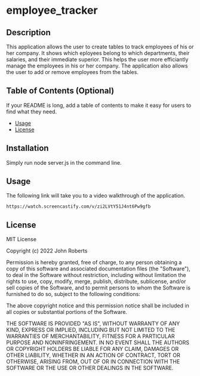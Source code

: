 # employee_tracker
## Description
This application allows the user to create tables to track employees of his or her company. It shows which eployees belong to which departments, their salaries, and their immediate superior. This helps the user more efficiantly manage the employees in his or her company. The application also allows the user to add or remove employees from the tables.

## Table of Contents (Optional)

If your README is long, add a table of contents to make it easy for users to find what they need.

- [Usage](#usage)
- [License](#license)

## Installation

Simply run node server.js in the command line.

## Usage

The following link will take you to a video walkthrough of the application.

    https://watch.screencastify.com/v/zi2LVtY51J4nt6Pw9gfb


## License

MIT License

Copyright (c) 2022 John Roberts

Permission is hereby granted, free of charge, to any person obtaining a copy
of this software and associated documentation files (the "Software"), to deal
in the Software without restriction, including without limitation the rights
to use, copy, modify, merge, publish, distribute, sublicense, and/or sell
copies of the Software, and to permit persons to whom the Software is
furnished to do so, subject to the following conditions:

The above copyright notice and this permission notice shall be included in all
copies or substantial portions of the Software.

THE SOFTWARE IS PROVIDED "AS IS", WITHOUT WARRANTY OF ANY KIND, EXPRESS OR
IMPLIED, INCLUDING BUT NOT LIMITED TO THE WARRANTIES OF MERCHANTABILITY,
FITNESS FOR A PARTICULAR PURPOSE AND NONINFRINGEMENT. IN NO EVENT SHALL THE
AUTHORS OR COPYRIGHT HOLDERS BE LIABLE FOR ANY CLAIM, DAMAGES OR OTHER
LIABILITY, WHETHER IN AN ACTION OF CONTRACT, TORT OR OTHERWISE, ARISING FROM,
OUT OF OR IN CONNECTION WITH THE SOFTWARE OR THE USE OR OTHER DEALINGS IN THE
SOFTWARE.

